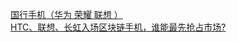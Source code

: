   
[国行手机（华为 荣耀  联想 ）](http://www.dianyue.me/archives/485/rczbawziftfykj7q/)  
[HTC、联想、长虹入场区块链手机，谁能最先抢占市场?](http://www.dianyue.me/archives/033/o914kwfik86d98a9/)